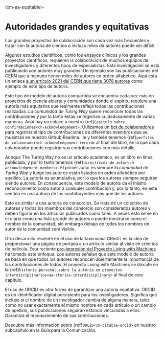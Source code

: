 (cm-aa-equitable)=
# Autoridades grandes y equitativas

Los grandes proyectos de colaboración son cada vez más frecuentes y tratar con la autoría de cientos o incluso miles de autores puede ser difícil.

Algunos estudios científicos, como los ensayos clínicos y los grandes proyectos científicos, requieren la colaboración de muchos equipos de investigadores y diferentes tipos de especialistas. Esta investigación se está publicando con autores muy grandes. Un ejemplo son las publicaciones del CERN que a menudo tienen miles de autores en orden alfabético. Aquí está un enlace [a un artículo 2021 del CERN que tiene 3078 autores](http://cds.cern.ch/record/2753518#) como ejemplo de este tipo de autoría.

Este tipo de modelo de autoría compartida se encuentra cada vez más en proyectos de ciencia abierta y comunidades donde el espíritu requiere una autoría más equitativa que realmente refleja todas las contribuciones realizadas. *La comunidad de Turing Way* quiere reconocer todas las contribuciones y por lo tanto estas se registran cuidadosamente de varias maneras. Aquí hay un enlace a nuestro {ref}`Capítulo sobre confirmaciones<ch-acknowledgement>`. Utilizamos un [bot de colaboradores](https://allcontributors.org/) para registrar el tipo de contribuciones de diferentes miembros que se muestran en nuestro Github Readme. ile y también tenemos {ref}`perfiles de colaborador<ch-acknowledgement-record>` al final del libro, en la que cada colaborador puede registrar sus contribuciones con más detalle.

Aunque The Turing Way no es un artículo académico, es un libro en línea publicado, y por lo tanto tenemos {ref}`directrices de autor<ch-acknowledgement-members>`. El primer autor es siempre *la comunidad de Turing Way* y luego los autores están listados en orden alfabético por apellido. La autoría es acumulativa, por lo que los autores siempre seguirán siendo autores. En consecuencia, este modelo de autoría da el mismo reconocimiento como autor a cualquier contribución y, por lo tanto, en este sentido es una autoría de los contribuyentes más que de los autores.

Esto es similar a una autoría de consorcios. Se trata de un colectivo de autores y todos los miembros del consorcio son considerados autores y deben figurar en los artículos publicados como tales. A veces esto se ve en el diario como una lista grande de autores o puede mostrarse como el nombre de la comunidad, sin embargo debajo de todos los nombres de autor de la comunidad será visible.

Otro desarrollo reciente en el uso de la taxonomía CRediT es la idea de proporcionar una página de portada a un artículo similar al visto en créditos de película. Esta reciente [pre-impresión del Proyecto Living with Machines](https://livingwithmachines.ac.uk/highlighting-authors-contributions-and-interdisciplinary-collaborations-in-living-with-machines/) ha tomado este enfoque. Los autores señalan que este modelo de autoría se basa en que todos los autores reconocen abiertamente la importancia de las contribuciones de todos. El proyecto Living with Machines se discute en la {ref}`historia personal sobre la autoría en proyectos interdisciplinarios<aa-stories-interdisciplinary>` al final de este capítulo.

El uso de ORCID es otra forma de garantizar una autoría equitativa. ORCID es un identificador digital persistente para los investigadores. Significa que incluso si el nombre de un investigador cambia de alguna manera, tales como no usar exactamente el mismo nombre en cada artículo o un cambio de apellido, sus publicaciones seguirán estando vinculadas a ellos. Garantiza el reconocimiento de sus contribuciones.

Descubre más información sobre {ref}`ORCID<cm-citable-orcid>` en nuestro subcapítulo en la Guía para la Comunicación. 
